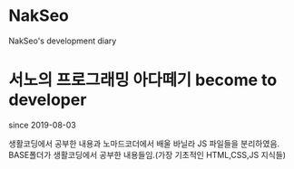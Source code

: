 # NakSeo
NakSeo's development diary

# 서노의 프로그래밍 아다떼기 become to developer
since 2019-08-03

생활코딩에서 공부한 내용과 노마드코더에서 배울 바닐라 JS 파일들을 분리하였음.
BASE폴더가 생활코딩에서 공부한 내용들임.(가장 기초적인 HTML,CSS,JS 지식들)